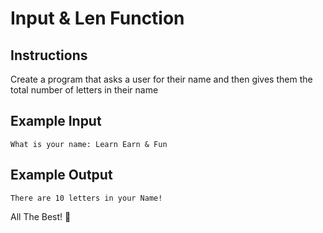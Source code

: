 # Input & Len Function

## Instructions

Create a program that asks a user for their name and then gives them the total number of letters in their name

## Example Input

`What is your name: Learn Earn & Fun`

## Example Output

`There are 10 letters in your Name!`

All The Best! 🤜
